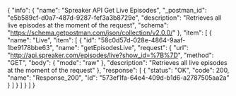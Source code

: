 {
  "info": {
    "name": "Spreaker API Get Live Episodes",
    "_postman_id": "e5b589cf-d0a7-487d-9287-fef3a3b8729e",
    "description": "Retrieves all live episodes at the moment of the request",
    "schema": "https://schema.getpostman.com/json/collection/v2.0.0/"
  },
  "item": [
    {
      "name": "Live",
      "item": [
        {
          "id": "58c0d57d-028e-4864-9aaf-1be9178bbe63",
          "name": "getEpisodesLive",
          "request": {
            "url": "http://api.spreaker.com/episodes/live?show_id=%7B%7D",
            "method": "GET",
            "body": {
              "mode": "raw"
            },
            "description": "Retrieves all live episodes at the moment of the request"
          },
          "response": [
            {
              "status": "OK",
              "code": 200,
              "name": "Response_200",
              "id": "573ef1fa-64e4-409d-b1d6-a2787505aa2a"
            }
          ]
        }
      ]
    }
  ]
}